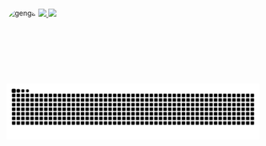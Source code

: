 <div align="center">
  <a href="https://github.com/marceloOrtega">
</div>
<div style="display: inline_block"><br>
<img height="150em" src="https://github-readme-stats.vercel.app/api?username=marcelortega&show_icons=true&theme=dark&include_all_commits=true&count_private=true"/>
<img height="150em" src="https://github-readme-stats.vercel.app/api/top-langs/?username=marceloOrtega&layout=compact&langs_count=7&theme=dark"/>
<img align="left" alt="gengar" height="150" style="border-radius:75px;" src="https://i.pinimg.com/originals/4f/d0/c0/4fd0c049c173c9beb5a0101a84deb6f9.gif">
  </div>
  <img align="center" alt="snake eating my contributions" src="https://raw.githubusercontent.com/vinimanzano/vinimanzano/output/github-contribution-grid-snake-dark.svg">

